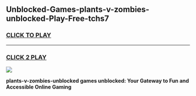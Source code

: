 
## Unblocked-Games-plants-v-zombies-unblocked-Play-Free-tchs7
<h3>
<a href="https://premium76.site?title=plants-v-zombies-unblocked&ref=18A1">CLICK TO PLAY</a></h3>
<hr>

<h3>
<a href="https://premium76.site?title=plants-v-zombies-unblocked&ref=18A1">CLICK 2 PLAY</a>
  
</h3>

<a href="https://premium76.site?title=plants-v-zombies-unblocked&ref=18A1"><img src="https://clearcache.store/games.png"></a>


**plants-v-zombies-unblocked games unblocked: Your Gateway to Fun and Accessible Online Gaming**
